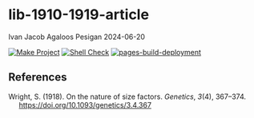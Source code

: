 lib-1910-1919-article
================
Ivan Jacob Agaloos Pesigan
2024-06-20

<!-- README.md is generated from .setup/readme/README.Rmd. Please edit that file -->
<!-- badges: start -->

[![Make
Project](https://github.com/ijapesigan/lib-1910-1919-article/actions/workflows/make.yml/badge.svg)](https://github.com/ijapesigan/lib-1910-1919-article/actions/workflows/make.yml)
[![Shell
Check](https://github.com/ijapesigan/lib-1910-1919-article/actions/workflows/shellcheck.yml/badge.svg)](https://github.com/ijapesigan/lib-1910-1919-article/actions/workflows/shellcheck.yml)
[![pages-build-deployment](https://github.com/ijapesigan/lib-1910-1919-article/actions/workflows/pages/pages-build-deployment/badge.svg)](https://github.com/ijapesigan/lib-1910-1919-article/actions/workflows/pages/pages-build-deployment)
<!-- badges: end -->

## References

<div id="refs" class="references csl-bib-body hanging-indent"
entry-spacing="0" line-spacing="2">

<div id="ref-Wright-1918" class="csl-entry">

Wright, S. (1918). On the nature of size factors. *Genetics*, *3*(4),
367–374. <https://doi.org/10.1093/genetics/3.4.367>

</div>

</div>
